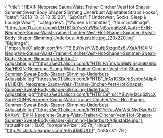{
	"title": "HEXIN Neoprene Sauna Waist Trainer Cincher Vest Hot Shaper Summer Sweat Body Shaper Slimming Underbust Adjustable Straps Hooks",
	"date": "2018-10-31 10:30:20",
	"SubCat": ["Underwear, Socks, Sleep & Lounge Wear"],
	"categories": ["Women's Intimates"],
	"thumbnailImage": "https://ae01.alicdn.com/kf/HTB1BuYwsYuWBuNjSszgq6z8jVXaA/HEXIN-Neoprene-Sauna-Waist-Trainer-Cincher-Vest-Hot-Shaper-Summer-Sweat-Body-Shaper-Slimming-Underbust-Adjustable.jpg_220x220.jpg",
	"BigImage": ["https://ae01.alicdn.com/kf/HTB1BuYwsYuWBuNjSszgq6z8jVXaA/HEXIN-Neoprene-Sauna-Waist-Trainer-Cincher-Vest-Hot-Shaper-Summer-Sweat-Body-Shaper-Slimming-Underbust-Adjustable.jpg","https://ae01.alicdn.com/kf/HTB1PATms1uSBuNjSsplq6ze8pXai/HEXIN-Neoprene-Sauna-Waist-Trainer-Cincher-Vest-Hot-Shaper-Summer-Sweat-Body-Shaper-Slimming-Underbust-Adjustable.jpg","https://ae01.alicdn.com/kf/HTB1_lnAs1GSBuNjSspbq6AiipXa1/HEXIN-Neoprene-Sauna-Waist-Trainer-Cincher-Vest-Hot-Shaper-Summer-Sweat-Body-Shaper-Slimming-Underbust-Adjustable.jpg","https://ae01.alicdn.com/kf/HTB1CeYIs41YBuNjy1zcq6zNcXXar/HEXIN-Neoprene-Sauna-Waist-Trainer-Cincher-Vest-Hot-Shaper-Summer-Sweat-Body-Shaper-Slimming-Underbust-Adjustable.jpg","https://ae01.alicdn.com/kf/HTB1Ye7usWmWBuNjy1Xaq6xCbXXaY/HEXIN-Neoprene-Sauna-Waist-Trainer-Cincher-Vest-Hot-Shaper-Summer-Sweat-Body-Shaper-Slimming-Underbust-Adjustable.jpg"],
	"actualPrice": 18.05,
	"comparePrice": 25.79,
	"linkurl": "http://s.click.aliexpress.com/e/buDM5UOU",
	"inStock": 79
}

